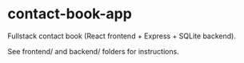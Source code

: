 # contact-book-app

Fullstack contact book (React frontend + Express + SQLite backend).

See frontend/ and backend/ folders for instructions.
